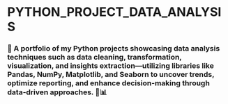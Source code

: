 # PYTHON_PROJECT_DATA_ANALYSIS
### 🐍 A portfolio of my Python projects showcasing data analysis techniques such as data cleaning, transformation, visualization, and insights extraction—utilizing libraries like Pandas, NumPy, Matplotlib, and Seaborn to uncover trends, optimize reporting, and enhance decision-making through data-driven approaches. 🚀📊
